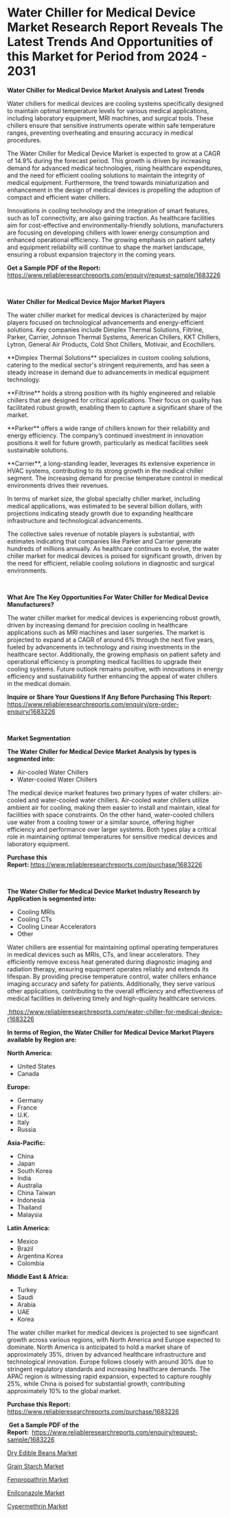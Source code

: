 <p><h1>Water Chiller for Medical Device Market Research Report Reveals The Latest Trends And Opportunities of this Market for Period from 2024 - 2031</h1></p><p><strong>Water Chiller for Medical Device Market Analysis and Latest Trends</strong></p>
<p><p>Water chillers for medical devices are cooling systems specifically designed to maintain optimal temperature levels for various medical applications, including laboratory equipment, MRI machines, and surgical tools. These chillers ensure that sensitive instruments operate within safe temperature ranges, preventing overheating and ensuring accuracy in medical procedures.</p><p>The Water Chiller for Medical Device Market is expected to grow at a CAGR of 14.9% during the forecast period. This growth is driven by increasing demand for advanced medical technologies, rising healthcare expenditures, and the need for efficient cooling solutions to maintain the integrity of medical equipment. Furthermore, the trend towards miniaturization and enhancement in the design of medical devices is propelling the adoption of compact and efficient water chillers.</p><p>Innovations in cooling technology and the integration of smart features, such as IoT connectivity, are also gaining traction. As healthcare facilities aim for cost-effective and environmentally-friendly solutions, manufacturers are focusing on developing chillers with lower energy consumption and enhanced operational efficiency. The growing emphasis on patient safety and equipment reliability will continue to shape the market landscape, ensuring a robust expansion trajectory in the coming years.</p></p>
<p><strong>Get a Sample PDF of the Report:&nbsp;</strong> <a href="https://www.reliableresearchreports.com/enquiry/request-sample/1683226?utm_campaign=1692&utm_medium=2&utm_source=Github&utm_content=ia&utm_term=15102024&utm_id=water-chiller-for-medical-device">https://www.reliableresearchreports.com/enquiry/request-sample/1683226</a></p>
<p>&nbsp;</p>
<p><strong>Water Chiller for Medical Device Major Market Players</strong></p>
<p><p>The water chiller market for medical devices is characterized by major players focused on technological advancements and energy-efficient solutions. Key companies include Dimplex Thermal Solutions, Filtrine, Parker, Carrier, Johnson Thermal Systems, American Chillers, KKT Chillers, Lytron, General Air Products, Cold Shot Chillers, Motivair, and Ecochillers.</p><p>**Dimplex Thermal Solutions** specializes in custom cooling solutions, catering to the medical sector's stringent requirements, and has seen a steady increase in demand due to advancements in medical equipment technology.</p><p>**Filtrine** holds a strong position with its highly engineered and reliable chillers that are designed for critical applications. Their focus on quality has facilitated robust growth, enabling them to capture a significant share of the market.</p><p>**Parker** offers a wide range of chillers known for their reliability and energy efficiency. The company’s continued investment in innovation positions it well for future growth, particularly as medical facilities seek sustainable solutions.</p><p>**Carrier**, a long-standing leader, leverages its extensive experience in HVAC systems, contributing to its strong growth in the medical chiller segment. The increasing demand for precise temperature control in medical environments drives their revenues.</p><p>In terms of market size, the global specialty chiller market, including medical applications, was estimated to be several billion dollars, with projections indicating steady growth due to expanding healthcare infrastructure and technological advancements.</p><p>The collective sales revenue of notable players is substantial, with estimates indicating that companies like Parker and Carrier generate hundreds of millions annually. As healthcare continues to evolve, the water chiller market for medical devices is poised for significant growth, driven by the need for efficient, reliable cooling solutions in diagnostic and surgical environments.</p></p>
<p>&nbsp;</p>
<p><strong>What Are The Key Opportunities For Water Chiller for Medical Device Manufacturers?</strong></p>
<p><p>The water chiller market for medical devices is experiencing robust growth, driven by increasing demand for precision cooling in healthcare applications such as MRI machines and laser surgeries. The market is projected to expand at a CAGR of around 6% through the next five years, fueled by advancements in technology and rising investments in the healthcare sector. Additionally, the growing emphasis on patient safety and operational efficiency is prompting medical facilities to upgrade their cooling systems. Future outlook remains positive, with innovations in energy efficiency and sustainability further enhancing the appeal of water chillers in the medical domain.</p></p>
<p><strong>Inquire or Share Your Questions If Any Before Purchasing This Report:</strong> <a href="https://www.reliableresearchreports.com/enquiry/pre-order-enquiry/1683226?utm_campaign=1692&utm_medium=2&utm_source=Github&utm_content=ia&utm_term=15102024&utm_id=water-chiller-for-medical-device">https://www.reliableresearchreports.com/enquiry/pre-order-enquiry/1683226</a></p>
<p>&nbsp;</p>
<p><strong>Market Segmentation</strong></p>
<p><strong>The Water Chiller for Medical Device Market Analysis by types is segmented into:</strong></p>
<p><ul><li>Air-cooled Water Chillers</li><li>Water-cooled Water Chillers</li></ul></p>
<p><p>The medical device market features two primary types of water chillers: air-cooled and water-cooled water chillers. Air-cooled water chillers utilize ambient air for cooling, making them easier to install and maintain, ideal for facilities with space constraints. On the other hand, water-cooled chillers use water from a cooling tower or a similar source, offering higher efficiency and performance over larger systems. Both types play a critical role in maintaining optimal temperatures for sensitive medical devices and laboratory equipment.</p></p>
<p><strong>Purchase this Report:&nbsp;</strong><a href="https://www.reliableresearchreports.com/purchase/1683226?utm_campaign=1692&utm_medium=2&utm_source=Github&utm_content=ia&utm_term=15102024&utm_id=water-chiller-for-medical-device">https://www.reliableresearchreports.com/purchase/1683226</a></p>
<p>&nbsp;</p>
<p><strong>The Water Chiller for Medical Device Market Industry Research by Application is segmented into:</strong></p>
<p><ul><li>Cooling MRIs</li><li>Cooling CTs</li><li>Cooling Linear Accelerators</li><li>Other</li></ul></p>
<p><p>Water chillers are essential for maintaining optimal operating temperatures in medical devices such as MRIs, CTs, and linear accelerators. They efficiently remove excess heat generated during diagnostic imaging and radiation therapy, ensuring equipment operates reliably and extends its lifespan. By providing precise temperature control, water chillers enhance imaging accuracy and safety for patients. Additionally, they serve various other applications, contributing to the overall efficiency and effectiveness of medical facilities in delivering timely and high-quality healthcare services.</p></p>
<p><a href="https://www.reliableresearchreports.com/water-chiller-for-medical-device-r1683226?utm_campaign=1692&utm_medium=2&utm_source=Github&utm_content=ia&utm_term=15102024&utm_id=water-chiller-for-medical-device">&nbsp;https://www.reliableresearchreports.com/water-chiller-for-medical-device-r1683226</a></p>
<p><strong>In terms of Region, the Water Chiller for Medical Device Market Players available by Region are:</strong></p>
<p>
    <p> <strong> North America: </strong>
        <ul>
            <li>United States</li>
            <li>Canada</li>
        </ul>
        </p> 
    <p> <strong> Europe: </strong>
        <ul>
            <li>Germany</li>
            <li>France</li>
            <li>U.K.</li>
            <li>Italy</li>
            <li>Russia</li>
        </ul>
        </p> 
    <p> <strong> Asia-Pacific: </strong>
        <ul>
            <li>China</li>
            <li>Japan</li>
            <li>South Korea</li>
            <li>India</li>
            <li>Australia</li>
            <li>China Taiwan</li>
            <li>Indonesia</li>
            <li>Thailand</li>
            <li>Malaysia</li>
        </ul>
        </p> 
    <p> <strong> Latin America: </strong>
        <ul>
            <li>Mexico</li>
            <li>Brazil</li>
            <li>Argentina Korea</li>
            <li>Colombia</li>
        </ul>
        </p> 
    <p> <strong> Middle East & Africa: </strong>
        <ul>
            <li>Turkey</li>
            <li>Saudi</li>
            <li>Arabia</li>
            <li>UAE</li>
            <li>Korea</li>
        </ul>
    </p>
    </p>
<p><p>The water chiller market for medical devices is projected to see significant growth across various regions, with North America and Europe expected to dominate. North America is anticipated to hold a market share of approximately 35%, driven by advanced healthcare infrastructure and technological innovation. Europe follows closely with around 30% due to stringent regulatory standards and increasing healthcare demands. The APAC region is witnessing rapid expansion, expected to capture roughly 25%, while China is poised for substantial growth, contributing approximately 10% to the global market.</p></p>
<p><strong>Purchase this Report: </strong><a href="https://www.reliableresearchreports.com/purchase/1683226?utm_campaign=1692&utm_medium=2&utm_source=Github&utm_content=ia&utm_term=15102024&utm_id=water-chiller-for-medical-device">https://www.reliableresearchreports.com/purchase/1683226</a></p>
<p>&nbsp;<strong>Get a Sample PDF of the Report:&nbsp;&nbsp;</strong><a href="https://www.reliableresearchreports.com/enquiry/request-sample/1683226?utm_campaign=1692&utm_medium=2&utm_source=Github&utm_content=ia&utm_term=15102024&utm_id=water-chiller-for-medical-device">https://www.reliableresearchreports.com/enquiry/request-sample/1683226</a></p>
<p><strong></strong></p>
<p><p><a href="https://www.linkedin.com/pulse/future-ready-strategic-insights-global-dry-edible-beans-market-k0fvc?utm_campaign=1692&utm_medium=2&utm_source=Github&utm_content=ia&utm_term=15102024&utm_id=water-chiller-for-medical-device">Dry Edible Beans Market</a></p><p><a href="https://www.linkedin.com/pulse/grain-starch-market-global-regional-analysis-focus-region-ihlpc?utm_campaign=1692&utm_medium=2&utm_source=Github&utm_content=ia&utm_term=15102024&utm_id=water-chiller-for-medical-device">Grain Starch Market</a></p><p><a href="https://www.linkedin.com/pulse/top-trends-transforming-fenpropathrin-market-2024-2031-telxc?utm_campaign=1692&utm_medium=2&utm_source=Github&utm_content=ia&utm_term=15102024&utm_id=water-chiller-for-medical-device">Fenpropathrin Market</a></p><p><a href="https://www.linkedin.com/pulse/enilconazole-market-size-share-growth-analysis-type-application-fhcoe?utm_campaign=1692&utm_medium=2&utm_source=Github&utm_content=ia&utm_term=15102024&utm_id=water-chiller-for-medical-device">Enilconazole Market</a></p><p><a href="https://www.linkedin.com/pulse/surfing-cypermethrin-wave-riding-market-currents-2031-insight-dial-lirjc?utm_campaign=1692&utm_medium=2&utm_source=Github&utm_content=ia&utm_term=15102024&utm_id=water-chiller-for-medical-device">Cypermethrin Market</a></p></p>